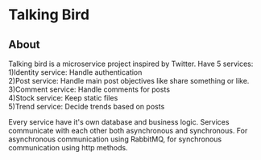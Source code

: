 # Talking Bird

## About

Talking bird is a microservice project inspired by Twitter.
Have 5 services:  
1)Identity service: Handle authentication  
2)Post service: Handle main post    objectives like share something or like.  
3)Comment service: Handle comments for posts  
4)Stock service: Keep static files  
5)Trend service: Decide trends based on posts

Every service have it's own database and business logic.
Services communicate with each other both asynchronous and synchronous. For asynchronous communication using RabbitMQ, for synchronous communication using http methods.



